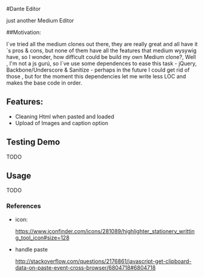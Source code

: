 


#Dante Editor

just another Medium Editor

##Motivation:

I´ve tried all the medium clones out there, they are really great and all have it´s pros & cons, but none of them have all the features that medium wysywig have, so I wonder, how difficult could be build my own Medium clone?, Well , I'm not a js gurú, so I´ve use some dependences to ease this task - jQuery, Backbone/Underscore & Sanitize - perhaps in the future I could get rid of those , but for the moment this dependencies let me write less LOC and makes the base code in order.


## Features:

+ Cleaning Html when pasted and loaded
+ Upload of Images and caption option



## Testing Demo

  TODO

## Usage

  TODO

### References

+ icon:

  https://www.iconfinder.com/icons/281089/highlighter_stationery_writting_tool_icon#size=128


+ handle paste

  http://stackoverflow.com/questions/2176861/javascript-get-clipboard-data-on-paste-event-cross-browser/6804718#6804718